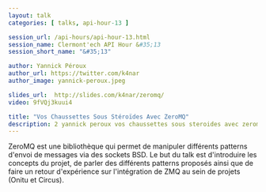 ```yaml
---
layout: talk
categories: [ talks, api-hour-13 ]

session_url: /api-hours/api-hour-13.html
session_name: Clermont'ech API Hour &#35;13
session_short_name: "&#35;13"

author: Yannick Péroux
author_url: https://twitter.com/k4nar
author_image: yannick-peroux.jpeg

slides_url:  http://slides.com/k4nar/zeromq/
video: 9fVQj3kuui4

title: "Vos Chaussettes Sous Stéroïdes Avec ZeroMQ"
description: 2 yannick peroux vos chaussettes sous steroides avec zeromq
---
```




ZeroMQ est une bibliothèque qui permet de manipuler différents patterns d'envoi
de messages via des sockets BSD. Le but du talk est d'introduire les concepts
du projet, de parler des différents patterns proposés ainsi que de faire un
retour d'expérience sur l'intégration de ZMQ au sein de projets (Onitu et
Circus).
